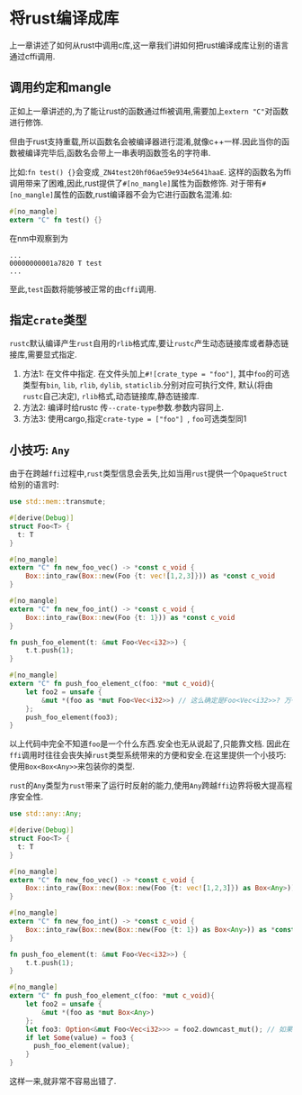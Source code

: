 # 将rust编译成库
上一章讲述了如何从rust中调用c库,这一章我们讲如何把rust编译成库让别的语言通过cffi调用.

## 调用约定和mangle
正如上一章讲述的,为了能让rust的函数通过ffi被调用,需要加上`extern "C"`对函数进行修饰.

但由于rust支持重载,所以函数名会被编译器进行混淆,就像c++一样.因此当你的函数被编译完毕后,函数名会带上一串表明函数签名的字符串.

比如:`fn test() {}`会变成`_ZN4test20hf06ae59e934e5641haaE`.
这样的函数名为ffi调用带来了困难,因此,rust提供了`#[no_mangle]`属性为函数修饰.
对于带有`#[no_mangle]`属性的函数,rust编译器不会为它进行函数名混淆.如:

```rust
#[no_mangle]
extern "C" fn test() {}
```
在nm中观察到为
```
...
00000000001a7820 T test
...
```
至此,`test`函数将能够被正常的由`cffi`调用.
## 指定`crate`类型
`rustc`默认编译产生`rust`自用的`rlib`格式库,要让`rustc`产生动态链接库或者静态链接库,需要显式指定.

1. 方法1: 在文件中指定.
   在文件头加上`#![crate_type = "foo"]`, 其中`foo`的可选类型有`bin`, `lib`, `rlib`, `dylib`, `staticlib`.分别对应可执行文件,
   默认(将由`rustc`自己决定), `rlib`格式,动态链接库,静态链接库.
2. 方法2: 编译时给rustc 传`--crate-type`参数.参数内容同上.
3. 方法3: 使用cargo,指定`crate-type = ["foo"] `, `foo`可选类型同1

## 小技巧: `Any`

由于在跨越`ffi`过程中,`rust`类型信息会丢失,比如当用`rust`提供一个`OpaqueStruct`给别的语言时:
```rust
use std::mem::transmute;

#[derive(Debug)]
struct Foo<T> {
  t: T
}

#[no_mangle]
extern "C" fn new_foo_vec() -> *const c_void {
    Box::into_raw(Box::new(Foo {t: vec![1,2,3]})) as *const c_void
}

#[no_mangle]
extern "C" fn new_foo_int() -> *const c_void {
    Box::into_raw(Box::new(Foo {t: 1})) as *const c_void
}

fn push_foo_element(t: &mut Foo<Vec<i32>>) {
    t.t.push(1);
}

#[no_mangle]
extern "C" fn push_foo_element_c(foo: *mut c_void){
    let foo2 = unsafe {
        &mut *(foo as *mut Foo<Vec<i32>>) // 这么确定是Foo<Vec<i32>>? 万一foo是Foo<i32>怎么办?
    };
    push_foo_element(foo3);
}
```

以上代码中完全不知道`foo`是一个什么东西.安全也无从说起了,只能靠文档.
因此在`ffi`调用时往往会丧失掉`rust`类型系统带来的方便和安全.在这里提供一个小技巧:使用`Box<Box<Any>>`来包装你的类型.

`rust`的`Any`类型为`rust`带来了运行时反射的能力,使用`Any`跨越`ffi`边界将极大提高程序安全性.
```rust
use std::any::Any;

#[derive(Debug)]
struct Foo<T> {
  t: T
}

#[no_mangle]
extern "C" fn new_foo_vec() -> *const c_void {
    Box::into_raw(Box::new(Box::new(Foo {t: vec![1,2,3]}) as Box<Any>)) as *const c_void
}

#[no_mangle]
extern "C" fn new_foo_int() -> *const c_void {
    Box::into_raw(Box::new(Box::new(Foo {t: 1}) as Box<Any>)) as *const c_void
}

fn push_foo_element(t: &mut Foo<Vec<i32>>) {
    t.t.push(1);
}

#[no_mangle]
extern "C" fn push_foo_element_c(foo: *mut c_void){
    let foo2 = unsafe {
        &mut *(foo as *mut Box<Any>)
    };
    let foo3: Option<&mut Foo<Vec<i32>>> = foo2.downcast_mut(); // 如果foo2不是*const Box<Foo<Vec<i32>>>, 则foo3将会是None
    if let Some(value) = foo3 {
      push_foo_element(value);
    }
}
```
这样一来,就非常不容易出错了.
